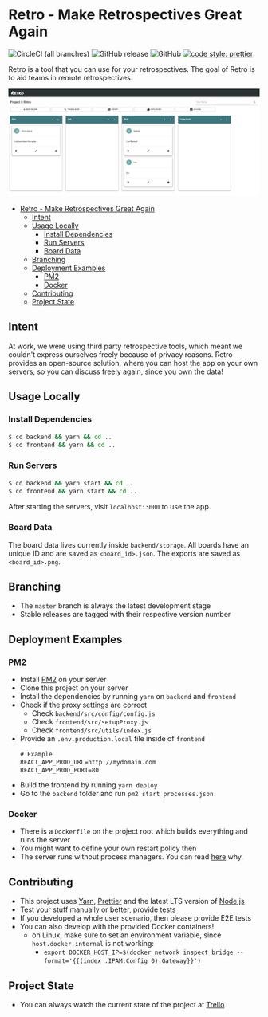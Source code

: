 # Retro - Make Retrospectives Great Again


![CircleCI (all branches)](https://img.shields.io/circleci/project/github/yduman/retro.svg?style=flat-square) ![GitHub release](https://img.shields.io/github/release/yduman/retro.svg?style=flat-square) ![GitHub](https://img.shields.io/github/license/yduman/retro.svg?style=flat-square) [![code style: prettier](https://img.shields.io/badge/code_style-prettier-ff69b4.svg?style=flat-square)](https://github.com/prettier/prettier)

Retro is a tool that you can use for your retrospectives. The goal of Retro is to aid teams in remote retrospectives.

![demo](./assets/retro-demo.png)

- [Retro - Make Retrospectives Great Again](#retro---make-retrospectives-great-again)
  - [Intent](#intent)
  - [Usage Locally](#usage-locally)
    - [Install Dependencies](#install-dependencies)
    - [Run Servers](#run-servers)
    - [Board Data](#board-data)
  - [Branching](#branching)
  - [Deployment Examples](#deployment-examples)
    - [PM2](#pm2)
    - [Docker](#docker)
  - [Contributing](#contributing)
  - [Project State](#project-state)

## Intent

At work, we were using third party retrospective tools, which meant we couldn't express ourselves freely because of privacy reasons. Retro provides an open-source solution, where you can host the app on your own servers, so you can discuss freely again, since you own the data!

## Usage Locally

### Install Dependencies

```bash
$ cd backend && yarn && cd ..
$ cd frontend && yarn && cd ..
```

### Run Servers

```bash
$ cd backend && yarn start && cd ..
$ cd frontend && yarn start && cd ..
```

After starting the servers, visit `localhost:3000` to use the app.

### Board Data

The board data lives currently inside `backend/storage`. All boards have an unique ID and are saved as `<board_id>.json`. The exports are saved as `<board_id>.png`.

## Branching

- The `master` branch is always the latest development stage
- Stable releases are tagged with their respective version number

## Deployment Examples

### PM2

- Install [PM2](https://pm2.keymetrics.io/) on your server
- Clone this project on your server
- Install the dependencies by running `yarn` on `backend` and `frontend`
- Check if the proxy settings are correct
  - Check `backend/src/config/config.js`
  - Check `frontend/src/setupProxy.js`
  - Check `frontend/src/utils/index.js`
- Provide an `.env.production.local` file inside of `frontend`
    ```
    # Example
    REACT_APP_PROD_URL=http://mydomain.com
    REACT_APP_PROD_PORT=80
    ```
- Build the frontend by running `yarn deploy`
- Go to the `backend` folder and run `pm2 start processes.json`

### Docker

- There is a `Dockerfile` on the project root which builds everything and runs the server
- You might want to define your own restart policy then
- The server runs without process managers. You can read [here](https://www.docker.com/blog/keep-nodejs-rockin-in-docker/) why.

## Contributing

- This project uses [Yarn](https://yarnpkg.com/lang/en/), [Prettier](https://prettier.io) and the latest LTS version of [Node.js](https://nodejs.org/en/)
- Test your stuff manually or better, provide tests
- If you developed a whole user scenario, then please provide E2E tests
- You can also develop with the provided Docker containers!
  - on Linux, make sure to set an environment variable, since `host.docker.internal` is not working: 
    - `export DOCKER_HOST_IP=$(docker network inspect bridge --format='{{(index .IPAM.Config 0).Gateway}}')`

## Project State

- You can always watch the current state of the project at [Trello](https://trello.com/b/AhEZ0aLs/retro)
